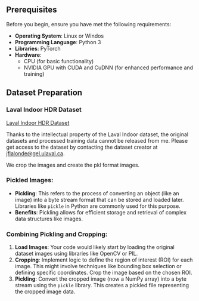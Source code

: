 ## Prerequisites

Before you begin, ensure you have met the following requirements:

- **Operating System**: Linux or Windos
- **Programming Language**: Python 3
- **Libraries**: PyTorch
- **Hardware**:
  - CPU (for basic functionality)
  - NVIDIA GPU with CUDA and CuDNN (for enhanced performance and training)
## Dataset Preparation

### Laval Indoor HDR Dataset

[Laval Indoor HDR Dataset](http://hdrdb.com/indoor/#intro)

Thanks to the intellectual property of the Laval Indoor dataset, the original datasets and processed training data cannot be released from me. Please get access to the dataset by contacting the dataset creator at jflalonde@gel.ulaval.ca.

We crop the images and create the pkl format images.

### Pickled Images:

- **Pickling**: This refers to the process of converting an object (like an image) into a byte stream format that can be stored and loaded later. Libraries like `pickle` in Python are commonly used for this purpose.
- **Benefits**: Pickling allows for efficient storage and retrieval of complex data structures like images.

### Combining Pickling and Cropping:

1. **Load Images**: Your code would likely start by loading the original dataset images using libraries like OpenCV or PIL.
2. **Cropping**: Implement logic to define the region of interest (ROI) for each image. This might involve techniques like bounding box selection or defining specific coordinates. Crop the image based on the chosen ROI.
3. **Pickling**: Convert the cropped image (now a NumPy array) into a byte stream using the `pickle` library. This creates a pickled file representing the cropped image data.
